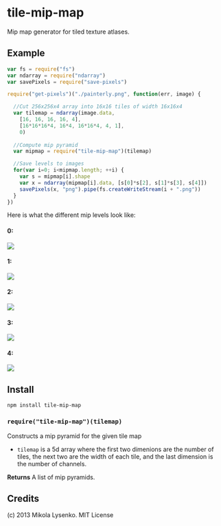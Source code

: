 tile-mip-map
============
Mip map generator for tiled texture atlases.

## Example

```javascript
var fs = require("fs")
var ndarray = require("ndarray")
var savePixels = require("save-pixels")

require("get-pixels")("./painterly.png", function(err, image) {

  //Cut 256x256x4 array into 16x16 tiles of width 16x16x4
  var tilemap = ndarray(image.data,
    [16, 16, 16, 16, 4],
    [16*16*16*4, 16*4, 16*16*4, 4, 1],
    0)
    
  //Compute mip pyramid
  var mipmap = require("tile-mip-map")(tilemap)

  //Save levels to images
  for(var i=0; i<mipmap.length; ++i) {
    var s = mipmap[i].shape
    var x = ndarray(mipmap[i].data, [s[0]*s[2], s[1]*s[3], s[4]])
    savePixels(x, "png").pipe(fs.createWriteStream(i + ".png"))
  }
})
```

Here is what the different mip levels look like:

#### 0:

<img src="https://raw.github.com/mikolalysenko/tile-mip-map/master/example/0.png">

#### 1:

<img src="https://raw.github.com/mikolalysenko/tile-mip-map/master/example/1.png">

#### 2:

<img src="https://raw.github.com/mikolalysenko/tile-mip-map/master/example/2.png">

#### 3:

<img src="https://raw.github.com/mikolalysenko/tile-mip-map/master/example/3.png">

#### 4:

<img src="https://raw.github.com/mikolalysenko/tile-mip-map/master/example/4.png">


## Install

    npm install tile-mip-map
    
### `require("tile-mip-map")(tilemap)`
Constructs a mip pyramid for the given tile map

* `tilemap` is a 5d array where the first two dimenions are the number of tiles, the next two are the width of each tile, and the last dimension is the number of channels.

**Returns** A list of mip pyramids.

## Credits
(c) 2013 Mikola Lysenko. MIT License